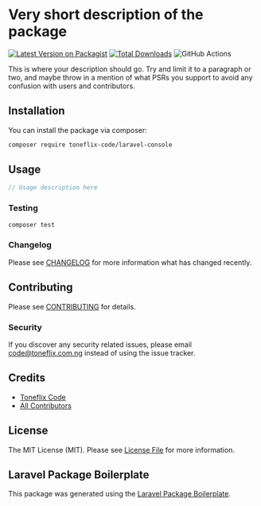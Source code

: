 # Very short description of the package

[![Latest Version on Packagist](https://img.shields.io/packagist/v/toneflix-code/laravel-console.svg?style=flat-square)](https://packagist.org/packages/toneflix-code/laravel-console)
[![Total Downloads](https://img.shields.io/packagist/dt/toneflix-code/laravel-console.svg?style=flat-square)](https://packagist.org/packages/toneflix-code/laravel-console)
![GitHub Actions](https://github.com/toneflix-code/laravel-console/actions/workflows/main.yml/badge.svg)

This is where your description should go. Try and limit it to a paragraph or two, and maybe throw in a mention of what PSRs you support to avoid any confusion with users and contributors.

## Installation

You can install the package via composer:

```bash
composer require toneflix-code/laravel-console
```

## Usage

```php
// Usage description here
```

### Testing

```bash
composer test
```

### Changelog

Please see [CHANGELOG](CHANGELOG.md) for more information what has changed recently.

## Contributing

Please see [CONTRIBUTING](CONTRIBUTING.md) for details.

### Security

If you discover any security related issues, please email code@toneflix.com.ng instead of using the issue tracker.

## Credits

-   [Toneflix Code](https://github.com/toneflix-code)
-   [All Contributors](../../contributors)

## License

The MIT License (MIT). Please see [License File](LICENSE.md) for more information.

## Laravel Package Boilerplate

This package was generated using the [Laravel Package Boilerplate](https://laravelpackageboilerplate.com).
